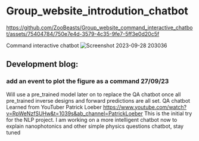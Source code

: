 # Group_website_introdution_chatbot



https://github.com/ZooBeasts/Group_website_command_interactive_chatbot/assets/75404784/750e7e4d-3579-4c35-9fe7-5ff3e0d20c5f




Command interactive chatbot
![Screenshot 2023-09-28 203036](https://github.com/ZooBeasts/Group_website_command_interactive_chatbot/assets/75404784/b28ba854-4f54-4e3a-a7a0-bdeeb99420a9)




## Development blog: 

### add an event to plot the figure as a command 27/09/23


Will use a pre_trained model later on to replace the QA chatbot once all pre_trained inverse designs and forward predictions are all set.
QA chatbot Learned from YouTuber Patrick Loeber  https://www.youtube.com/watch?v=RpWeNzfSUHw&t=1039s&ab_channel=PatrickLoeber
This is the initial try for the NLP project. I am working on a more intelligent chatbot now to explain nanophotonics and other simple physics questions chatbot, stay tuned 
